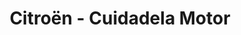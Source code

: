 ---
title: "Citroën - Cuidadela Motor"
url: /jaca/citroen-cuidadela-motor-calle-del-pico-aneto/
shop: coche
---